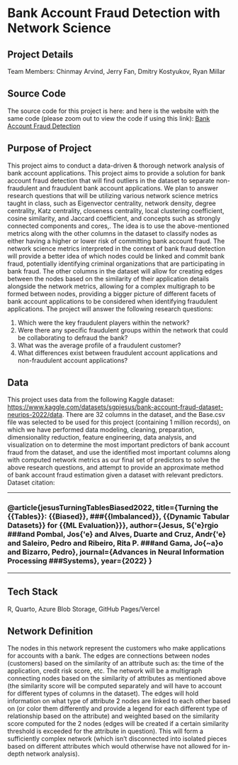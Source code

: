 # Bank Account Fraud Detection with Network Science

## Project Details

Team Members: Chinmay Arvind, Jerry Fan, Dmitry Kostyukov, Ryan Millar

## Source Code

The source code for this project is here: and here is the website with the same code (please zoom out to view the code if using this link): [Bank Account Fraud Detection](https://bank-account-fraud-detection-with-network-science.vercel.app/)

## Purpose of Project

This project aims to conduct a data-driven & thorough network analysis of bank account applications. This project aims to provide a solution for bank account fraud detection that will find outliers in the dataset to separate non-fraudulent and fraudulent bank account applications. We plan to answer research questions that will be utilizing various network science metrics taught in class, such as Eigenvector centrality, network density, degree centrality, Katz centrality, closeness centrality, local clustering coefficient, cosine similarity, and Jaccard coefficient, and concepts such as strongly connected components and cores,. The idea is to use the above-mentioned metrics along with the other columns in the dataset to classify nodes as either having a higher or lower risk of committing bank account fraud. The network science metrics interpreted in the context of bank fraud detection will provide a better idea of which nodes could be linked and commit bank fraud, potentially identifying criminal organizations that are participating in bank fraud. The other columns in the dataset will allow for creating edges between the nodes based on the similarity of their application details alongside the network metrics, allowing for a complex multigraph to be formed between nodes, providing a bigger picture of different facets of bank account applications to be considered when identifying fraudulent applications. The project will answer the following research questions:

1.  Which were the key fraudulent players within the network?
2.  Were there any specific fraudulent groups within the network that could be collaborating to defraud the bank?
3.  What was the average profile of a fraudulent customer?
4.  What differences exist between fraudulent account applications and non-fraudulent account applications?

## Data

This project uses data from the following Kaggle dataset: <https://www.kaggle.com/datasets/sgpjesus/bank-account-fraud-dataset-neurips-2022/data>. There are 32 columns in the dataset, and the Base.csv file was selected to be used for this project (containing 1 million records), on which we have performed data modeling, cleaning, preparation, dimensionality reduction, feature engineering, data analysis, and visualization on to determine the most important predictors of bank account fraud from the dataset, and use the identified most important columns along with computed network metrics as our final set of predictors to solve the above research questions, and attempt to provide an approximate method of bank account fraud estimation given a dataset with relevant predictors. Dataset citation:

---
### @article{jesusTurningTablesBiased2022, title={Turning the {{Tables}}: {{Biased}}, ###{{Imbalanced}}, {{Dynamic Tabular Datasets}} for {{ML Evaluation}}}, author={Jesus, S{'e}rgio ###and Pombal, Jos{'e} and Alves, Duarte and Cruz, Andr{'e} and Saleiro, Pedro and Ribeiro, Rita P. ###and Gama, Jo{\~a}o and Bizarro, Pedro}, journal={Advances in Neural Information Processing ###Systems}, year={2022} }
---

## Tech Stack

R, Quarto, Azure Blob Storage, GitHub Pages/Vercel

## Network Definition

The nodes in this network represent the customers who make applications for accounts with a bank. The edges are connections between nodes (customers) based on the similarity of an attribute such as: the time of the application, credit risk score, etc. The network will be a multigraph connecting nodes based on the similarity of attributes as mentioned above (the similarity score will be computed separately and will have to account for different types of columns in the dataset). The edges will hold information on what type of attribute 2 nodes are linked to each other based on (or color them differently and provide a legend for each different type of relationship based on the attribute) and weighted based on the similarity score computed for the 2 nodes (edges will be created if a certain similarity threshold is exceeded for the attribute in question). This will form a sufficiently complex network (which isn’t disconnected into isolated pieces based on different attributes which would otherwise have not allowed for in-depth network analysis).
